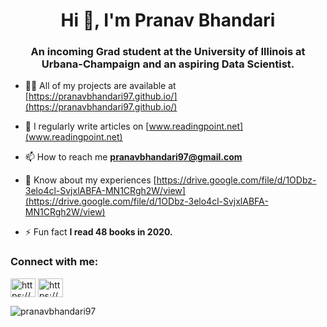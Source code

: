 <h1 align="center">Hi 👋, I'm Pranav Bhandari</h1>
<h3 align="center">An incoming Grad student at the University of Illinois at Urbana-Champaign and an aspiring Data Scientist.</h3>

- 👨‍💻 All of my projects are available at [https://pranavbhandari97.github.io/](https://pranavbhandari97.github.io/)

- 📝 I regularly write articles on [www.readingpoint.net](www.readingpoint.net)

- 📫 How to reach me **pranavbhandari97@gmail.com**

- 📄 Know about my experiences [https://drive.google.com/file/d/1ODbz-3elo4cl-SvjxlABFA-MN1CRgh2W/view](https://drive.google.com/file/d/1ODbz-3elo4cl-SvjxlABFA-MN1CRgh2W/view)

- ⚡ Fun fact **I read 48 books in 2020.**

<h3 align="left">Connect with me:</h3>
<p align="left">
<a href="https://linkedin.com/in/https://www.linkedin.com/in/ppb4" target="blank"><img align="center" src="https://cdn.jsdelivr.net/npm/simple-icons@3.0.1/icons/linkedin.svg" alt="https://www.linkedin.com/in/ppb4" height="30" width="40" /></a>
<a href="https://www.youtube.com/c/https://www.youtube.com/channel/ucjvrumgknd9hz-q-qs0xn4w" target="blank"><img align="center" src="https://cdn.jsdelivr.net/npm/simple-icons@3.0.1/icons/youtube.svg" alt="https://www.youtube.com/channel/ucjvrumgknd9hz-q-qs0xn4w" height="30" width="40" /></a>
</p>

<p><img align="center" src="https://github-readme-stats.vercel.app/api/top-langs?username=pranavbhandari97&show_icons=true&locale=en&layout=compact" alt="pranavbhandari97" /></p>
